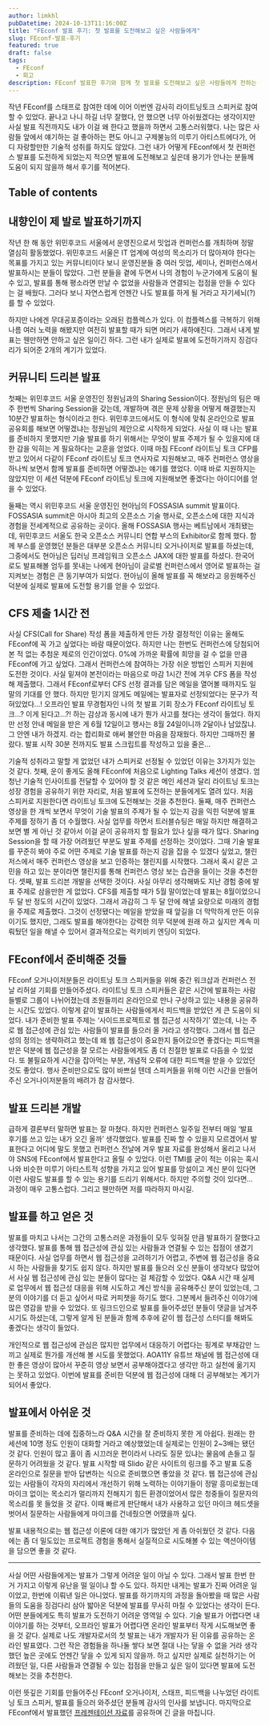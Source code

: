 ```yaml
---
author: limkhl
pubDatetime: 2024-10-13T11:16:00Z
title: "FEconf 발표 후기: 첫 발표를 도전해보고 싶은 사람들에게"
slug: FEconf-발표-후기
featured: true
draft: false
tags:
  - FEconf
  - 회고
description: FEconf 발표한 후기와 함께 첫 발표를 도전해보고 싶은 사람들에게 전하는 메시지를 담았습니다.
---
```


작년 FEconf를 스태프로 참여한 데에 이어 이번엔 감사히 라이트닝토크 스피커로 참여할 수 있었다. 끝나고 나니 하길 너무 잘했다, 안 했으면 너무 아쉬웠겠다는 생각이지만 사실 발표 직전까지도 내가 이걸 왜 한다고 했을까 하면서 고통스러워했다. 나는 많은 사람들 앞에서 얘기하는 걸 좋아하는 편도 아니고 구제불능의 미루기 아티스트에다가, 어디 자랑할만한 기술적 성취를 하지도 않았다. 그런 내가 어떻게 FEconf에서 첫 컨퍼런스 발표를 도전하게 되었는지 적으면 발표에 도전해보고 싶은데 용기가 안나는 분들께 도움이 되지 않을까 해서 후기를 적어본다.

## Table of contents

## 내향인이 제 발로 발표하기까지

작년 한 해 동안 위민후코드 서울에서 운영진으로서 밋업과 컨퍼런스를 개최하며 정말 열심히 활동했었다. 위민후코드 서울은 IT 업계에 여성의 목소리가 더 많아져야 한다는 목표를 가지고 있는 커뮤니티이다 보니 운영진분들 중 여러 밋업, 세미나, 컨퍼런스에서 발표하시는 분들이 많았다. 그런 분들을 곁에 두면서 나의 경험이 누군가에게 도움이 될 수 있고, 발표를 통해 평소라면 만날 수 없었을 사람들과 연결되는 접점을 만들 수 있다는 걸 배웠다. 그러다 보니 자연스럽게 언젠간 나도 발표를 하게 될 거라고 자기세뇌(?)를 할 수 있었다.

하지만 나에겐 무대공포증이라는 오래된 컴플렉스가 있다. 이 컴플렉스를 극복하기 위해 나름 여러 노력을 해봤지만 여전히 발표할 때가 되면 머리가 새하얘진다. 그래서 내게 발표는 웬만하면 안하고 싶은 일이긴 하다. 그런 내가 실제로 발표에 도전하기까지 징검다리가 되어준 2개의 계기가 있었다.

## 커뮤니티 드리븐 발표

첫째는 위민후코드 서울 운영진인 정원님과의 Sharing Session이다. 정원님의 팀은 매주 한번씩 Sharing Session을 갖는데, 개발하며 겪은 문제 상황을 어떻게 해결했는지 10분간 발표하는 형식이라고 한다. 위민후코드에서도 이 형식에 맞춰 온라인으로 발표 공유회를 해보면 어떻겠냐는 정원님의 제안으로 시작하게 되었다. 사실 이 때 나는 발표를 준비하지 못했지만 기술 발표를 하기 위해서는 무엇이 발표 주제가 될 수 있을지에 대한 감을 익히는 게 필요하다는 교훈을 얻었다. 이때 마침 FEconf 라이트닝 토크 CFP를 받고 있어서 다같이 FEconf 라이트닝 토크 연사자로 지원해보고, 매주 컨퍼런스 영상을 하나씩 보면서 함께 발표를 준비하면 어떻겠냐는 얘기를 했었다. 이때 바로 지원하지는 않았지만 이 세션 덕분에 FEconf 라이트닝 토크에 지원해보면 좋겠다는 아이디어를 얻을 수 있었다.

둘째는 역시 위민후코드 서울 운영진인 현아님의 FOSSASIA summit 발표이다. FOSSASIA summit은 아시아 최고의 오픈소스 기술 행사로, 오픈소스에 대한 지식과 경험을 전세계적으로 공유하는 곳이다. 올해 FOSSASIA 행사는 베트남에서 개최됐는데, 위민후코드 서울도 한국 오픈소스 커뮤니티 연합 부스의 Exhibitor로 함께 했다. 함께 부스를 운영했던 분들은 대부분 오픈소스 커뮤니티 오거나이저로 발표를 하셨는데, 그중에서도 현아님은 딥러닝 프레임워크 오픈소스 JAX에 대한 발표를 하셨다. 한국어로도 발표해볼 엄두를 못내는 나에게 현아님이 글로벌 컨퍼런스에서 영어로 발표하는 걸 지켜보는 경험은 큰 동기부여가 되었다. 현아님이 올해 발표를 꼭 해보라고 응원해주신 덕분에 실제로 발표에 도전할 용기를 얻을 수 있었다.

## CFS 제출 1시간 전

사실 CFS(Call for Share) 작성 폼을 제출하게 만든 가장 결정적인 이유는 올해도 FEconf에 꼭 가고 싶었다는 바람 때문이었다. 하지만 나는 한번도 컨퍼런스에 당첨되어 본 적 없는 추첨운 제로의 인간이었다. 0%에 가까운 확률에 희망을 걸 수 없을 만큼 FEconf에 가고 싶었다. 그래서 컨퍼런스에 참여하는 가장 쉬운 방법인 스피커 지원에 도전한 것이다. 사실 밑져야 본전이라는 마음으로 마감 1시간 전에 겨우 CFS 폼을 작성해 제출했다. 그래서 FEconf로부터 CFS 선정 결과를 담은 메일을 열어볼 때까지도 일말의 기대를 안 했다. 하지만 믿기지 않게도 메일에는 발표자로 선정되었다는 문구가 적혀있었다…! 오프라인 발표 무경험자인 나의 첫 발표 기회 장소가 FEconf 라이트닝 토크…? 이게 된다고…?! 하는 감상과 동시에 내가 뭔가 사고를 쳤다는 생각이 들었다. 하지만 선정 안내 메일을 받은 게 6월 12일이고 행사는 8월 24일이니까 2달이나 남았잖냐. 그 안엔 내가 하겠지. 라는 합리화로 애써 불안한 마음을 잠재웠다. 하지만 그때까진 몰랐다. 발표 시작 30분 전까지도 발표 스크립트를 작성하고 있을 줄은…

기술적 성취라고 말할 게 없었던 내가 스피커로 선정될 수 있었던 이유는 3가지가 있는 것 같다. 첫째, 운이 좋게도 올해 FEconf에 처음으로 Lighting Talks 세션이 생겼다. 엄청난 기술적 인사이트를 전달할 수 있어야 할 것 같은 메인 세션과 달리 라이트닝 토크는 성장 경험을 공유하기 위한 자리로, 처음 발표에 도전하는 분들에게도 열려 있다. 처음 스피커로 지원한다면 라이트닝 토크에 도전해보는 것을 추천한다. 둘째, 매주 컨퍼런스 영상을 한 개씩 보면서 무엇이 기술 발표의 주제가 될 수 있는지 감을 익힌 덕분에 발표 주제를 정하기 좀 더 수월했다. 사실 업무를 하면서 트러블슈팅은 매일 하지만 해결하고 보면 별 게 아닌 것 같아서 이걸 굳이 공유까지 할 필요가 있나 싶을 때가 많다. Sharing Session을 할 때 가장 어려웠던 부분도 발표 주제를 선정하는 것이었다. 그때 기술 발표를 꾸준히 봐야 주로 어떤 주제로 기술 발표를 하는지 감을 잡을 수 있겠다 싶었고, 챌린저스에서 매주 컨퍼런스 영상을 보고 인증하는 챌린지를 시작했다. 그래서 혹시 같은 고민을 하고 있는 분이라면 챌린지를 통해 컨퍼런스 영상 보는 습관을 들이는 것을 추천한다. 셋째, 발표 드리븐 개발을 선택한 것이다. 사실 아무리 생각해봐도 지난 경험 중에 발표 주제로 삼을만한 게 없었다. CFS를 제출할 때가 5월 말이었는데 발표는 8월이었으니 두 달 반 정도의 시간이 있었다. 그래서 과감히 그 두 달 안에 해낼 요량으로 미래의 경험을 주제로 제출했다. 그것이 선정됐다는 메일을 받았을 때 앞길을 더 막막하게 만든 이유이기도 했지만, 그래도 발표를 해야한다는 강력한 의무 덕분에 원래 하고 싶지만 계속 미뤄뒀던 일을 해낼 수 있어서 결과적으로는 럭키비키 엔딩이 되었다.

## FEconf에서 준비해준 것들

FEconf 오거나이저분들은 라이트닝 토크 스피커들을 위해 중간 워크샵과 컨퍼런스 전날 리허설 기회를 만들어주셨다. 라이트닝 토크 스피커들은 같은 시간에 발표하는 사람들별로 그룹이 나뉘어졌는데 조원들끼리 온라인으로 만나 구상하고 있는 내용을 공유하는 시간도 있었다. 이렇게 같이 발표하는 사람들에게서 피드백을 받았던 게 큰 도움이 되었다. 내가 준비한 발표 주제는 ‘사이드프로젝트로 웹 접근성 시작하기’ 였는데, 나는 주로 웹 접근성에 관심 있는 사람들이 발표를 들으러 올 거라고 생각했다. 그래서 웹 접근성의 정의는 생략하려고 했는데 왜 웹 접근성이 중요한지 들어갔으면 좋겠다는 피드백을 받은 덕분에 웹 접근성을 잘 모르는 사람들에게도 좀 더 친절한 발표로 다듬을 수 있었다. 또 불필요하게 시간을 잡아먹는 부분, 개념적 오류에 대한 피드백을 받을 수 있었던 것도 좋았다. 행사 준비만으로도 많이 바쁘실 텐데 스피커들을 위해 이런 시간을 만들어주신 오거나이저분들의 배려가 참 감사했다.

## 발표 드리븐 개발

급하게 결론부터 말하면 발표는 잘 마쳤다. 하지만 컨퍼런스 일주일 전부터 매일 ‘발표 후기를 쓰고 있는 내가 오긴 올까’ 생각했었다. 발표를 진짜 할 수 있을지 모르겠어서 발표한다고 어디에 말도 못했고 컨퍼런스 전날에 겨우 발표 자료를 완성해서 올리고 나서야 SNS에 FEconf에서 발표한다고 올릴 수 있었다. 이런 TMI를 굳이 적는 이유는 혹시 나와 비슷한 미루기 아티스트적 성향을 가지고 있어 발표를 망설이고 계신 분이 있다면 이런 사람도 발표를 할 수 있는 용기를 드리기 위해서다. 하지만 주의할 것이 있다면… 과정이 매우 고통스럽다. 그리고 웬만하면 저를 따라하지 마시길.

## 발표를 하고 얻은 것

발표를 마치고 나서는 그간의 고통스러운 과정들이 모두 잊혀질 만큼 발표하기 잘했다고 생각했다. 발표를 통해 웹 접근성에 관심 있는 사람들과 연결될 수 있는 접점이 생겼기 때문이다. 사실 업무를 하면서 웹 접근성을 고려하기가 어렵고, 주변에 웹 접근성을 중요시 하는 사람들을 찾기도 쉽지 않다. 하지만 발표를 들으러 오신 분들이 생각보다 많았어서 사실 웹 접근성에 관심 있는 분들이 많다는 걸 체감할 수 있었다. Q&A 시간 때 실제로 업무에서 웹 접근성 대응을 위해 시도하고 계신 방식을 공유해주신 분이 있었는데, 그 분의 이야기를 더 듣고 싶어서 따로 커피챗을 하기도 했다. 그분께서 들려주신 이야기에 많은 영감을 받을 수 있었다. 또 링크드인으로 발표를 들어주셨던 분들이 댓글을 남겨주시기도 하셨는데, 그렇게 알게 된 분들과 함께 추후에 같이 웹 접근성 스터디를 해봐도 좋겠다는 생각이 들었다.

개인적으로 웹 접근성에 관심은 많지만 업무에서 대응하기 어렵다는 핑계로 부채감만 느끼고 실제로 뭔가를 개선해 볼 시도를 못했었다. AOA11Y 유튜브 채널에 웹 접근성에 대한 좋은 영상이 많아서 꾸준히 영상 보면서 공부해야겠다고 생각만 하고 실천에 옮기지는 못하고 있었다. 이번에 발표를 준비한 덕분에 웹 접근성에 대해 더 공부해보는 계기가 되어서 좋았다.

## 발표에서 아쉬운 것

발표를 준비하는 데에 집중하느라 Q&A 시간을 잘 준비하지 못한 게 아쉽다. 원래는 한 세션에 10명 정도 인원이 대화할 거라고 예상했었는데 실제로는 인원이 2~3배는 됐던 것 같다. 인원이 많고 홀이 좀 시끄러운 편이라서 나라도 질문 있냐는 물음에 손들고 질문하기 어려웠을 것 같다. 발표 시작할 때 Slido 같은 사이트의 링크를 주고 발표 도중 온라인으로 질문을 받아 답변하는 식으로 준비했으면 좋았을 것 같다. 웹 접근성에 관심 있는 사람들이 각자의 자리에서 개선하기 위해 노력하는 이야기들이 정말 흥미로웠는데 마이크 없이는 목소리가 멀리까지 전해지기 힘든 환경이었어서 많은 청중들이 질문자의 목소리를 못 들었을 것 같다. 이때 빠르게 판단해서 내가 사용하고 있던 마이크 헤드셋을 벗어서 질문하는 사람들에게 마이크를 건네줬으면 어땠을까 싶다.

발표 내용적으로는 웹 접근성 이론에 대한 얘기가 많았던 게 좀 아쉬웠던 것 같다. 다음에는 좀 더 밀도있는 프로젝트 경험을 통해서 실질적으로 시도해볼 수 있는 액션아이템을 담으면 좋을 것 같다.

---

사실 어떤 사람들에게는 발표가 그렇게 어려운 일이 아닐 수 있다. 그래서 발표 한번 한 거 가지고 이렇게 유난을 떨 일이냐 할 수도 있다. 하지만 내게는 발표가 진짜 어려운 일이었고, 한번에 이뤄낸 일은 아니었다. 발표를 하기까지의 과정을 돌아봤을 때 많은 사람들의 도움을 징검다리 삼아 밟아온 덕분에 발표를 무사히 마칠 수 있었다는 생각이 든다. 어떤 분들에게도 특히 발표가 도전하기 어려운 영역일 수 있다. 기술 발표가 어렵다면 내 이야기를 하는 것부터, 오프라인 발표가 어렵다면 온라인 발표부터 작게 시도해보면 좋을 것 같다. 실제로 나도 개발자로서의 첫 발표는 내가 개발자가 된 이유를 공유하는 온라인 발표였다. 그런 작은 경험들을 하나둘 쌓다 보면 절대 나는 닿을 수 없을 거라 생각했던 높은 곳에도 언젠간 닿을 수 있게 되지 않을까. 하고 싶지만 실제로 실천하기는 어려웠던 일, 다른 사람들과 연결될 수 있는 접점을 만들고 싶은 일이 있다면 발표에 도전해보는 것을 추천한다.

이런 뜻깊은 기회를 만들어주신 FEconf 오거나이저, 스태프, 피드백을 나누었던 라이트닝 토크 스피커, 발표를 들으러 와주셨던 분들께 감사의 인사를 보냅니다. 마지막으로 FEconf에서 발표했던 [프레젠테이션 자료](https://speakerdeck.com/limkhl/saideupeurojegteuro-web-jeobgeunseong-sijaghagi)를 공유하며 긴 글을 마칩니다.
